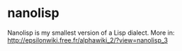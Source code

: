 # nanolisp

Nanolisp is my smallest version of a Lisp dialect. More in:  http://epsilonwiki.free.fr/alphawiki_2/?view=nanolisp_3
